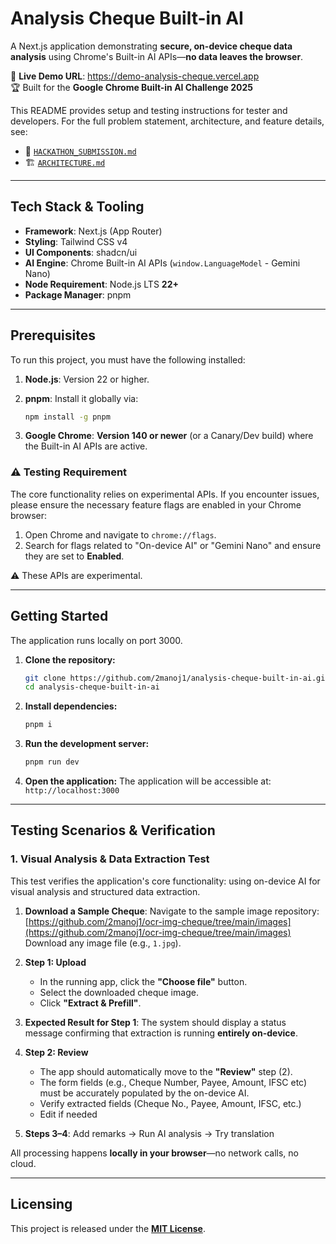 # Analysis Cheque Built-in AI

A Next.js application demonstrating **secure, on-device cheque data analysis** using Chrome's Built-in AI APIs—**no data leaves the browser**.

🚀 **Live Demo URL**: https://demo-analysis-cheque.vercel.app  
🏆 Built for the **Google Chrome Built-in AI Challenge 2025**

This README provides setup and testing instructions for tester and developers. For the full problem statement, architecture, and feature details, see:

- 📄 [`HACKATHON_SUBMISSION.md`](HACKATHON_SUBMISSION.md)
- 🏗️ [`ARCHITECTURE.md`](ARCHITECTURE.md)

---

## Tech Stack & Tooling

- **Framework**: Next.js (App Router)
- **Styling**: Tailwind CSS v4
- **UI Components**: shadcn/ui
- **AI Engine**: Chrome Built-in AI APIs (`window.LanguageModel` - Gemini Nano)
- **Node Requirement**: Node.js LTS **22+**
- **Package Manager**: pnpm

---

## Prerequisites

To run this project, you must have the following installed:

1. **Node.js**: Version 22 or higher.
2. **pnpm**: Install it globally via:

   ```bash
   npm install -g pnpm
   ```

3. **Google Chrome**: **Version 140 or newer** (or a Canary/Dev build) where the Built-in AI APIs are active.

### ⚠️ Testing Requirement

The core functionality relies on experimental APIs. If you encounter issues, please ensure the necessary feature flags are enabled in your Chrome browser:

1. Open Chrome and navigate to `chrome://flags`.
2. Search for flags related to "On-device AI" or "Gemini Nano" and ensure they are set to **Enabled**.

⚠️ These APIs are experimental.

---

## Getting Started

The application runs locally on port 3000.

1. **Clone the repository:**

   ```bash
   git clone https://github.com/2manoj1/analysis-cheque-built-in-ai.git
   cd analysis-cheque-built-in-ai
   ```

2. **Install dependencies:**

   ```bash
   pnpm i
   ```

3. **Run the development server:**

   ```bash
   pnpm run dev
   ```

4. **Open the application:**
   The application will be accessible at: `http://localhost:3000`

---

## Testing Scenarios & Verification

### 1. Visual Analysis & Data Extraction Test

This test verifies the application's core functionality: using on-device AI for visual analysis and structured data extraction.

1. **Download a Sample Cheque**:
   Navigate to the sample image repository:
   [https://github.com/2manoj1/ocr-img-cheque/tree/main/images](https://github.com/2manoj1/ocr-img-cheque/tree/main/images)
   Download any image file (e.g., `1.jpg`).

2. **Step 1: Upload**

   - In the running app, click the **"Choose file"** button.
   - Select the downloaded cheque image.
   - Click **"Extract & Prefill"**.

3. **Expected Result for Step 1**:
   The system should display a status message confirming that extraction is running **entirely on-device**.

4. **Step 2: Review**
   - The app should automatically move to the **"Review"** step (2).
   - The form fields (e.g., Cheque Number, Payee, Amount, IFSC etc) must be accurately populated by the on-device AI.
   - Verify extracted fields (Cheque No., Payee, Amount, IFSC, etc.)
   - Edit if needed
5. **Steps 3–4**: Add remarks → Run AI analysis → Try translation

All processing happens **locally in your browser**—no network calls, no cloud.

---

## Licensing

This project is released under the **[MIT License](LICENSE)**.
